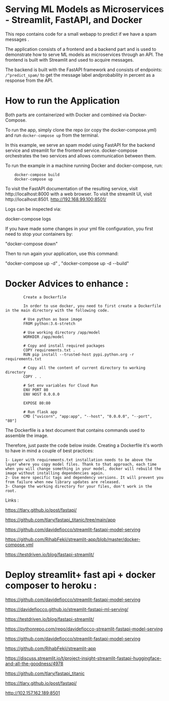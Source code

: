 # Serving ML Models as Microservices - Streamlit, FastAPI, and Docker

This repo contains code for a small webapp to predict if we have a spam messages .

 The application consists of a frontend and a backend part and is used to demonstrate how to serve ML models as microservices through an API.
 The frontend is built with Streamlit and used to acquire messages. 
 
 The backend is built with the FastAPI framework and consists of  endpoints: `/^predict_spam/`  to get the message label andprobability in percent as a response from the API. 

# How to run the Application

Both parts are containerized with Docker and combined via Docker-Compose.

 To run the app, simply clone the repo (or copy the docker-compose.yml) and run `docker-compose up` from the terminal. 
 
In this example, we serve an spam  model using FastAPI for the backend service and streamlit for the frontend service. 
docker-compose orchestrates the two services and allows communication between them.

To run the example in a machine running Docker and docker-compose, run:


		docker-compose build
		docker-compose up


To visit the FastAPI documentation of the resulting service, visit http://localhost:8000 with a web browser.
To visit the streamlit UI, visit http://localhost:8501.
http://192.168.99.100:8501/

Logs can be inspected via:

docker-compose logs

If you have made some changes in your yml file configuration, you first need to stop your containers by:

"docker-compose down" 

Then to run again your application, use this command:

"docker-compose up -d" , "docker-compose up -d --build"

# Docker Advices to enhance : 

			Create a Dockerfile

			In order to use docker, you need to first create a Dockerfile in the main directory with the following code.

			# Use python as base image
			FROM python:3.6-stretch

			# Use working directory /app/model
			WORKDIR /app/model

			# Copy and install required packages
			COPY requirements.txt .
			RUN pip install --trusted-host pypi.python.org -r requirements.txt

			# Copy all the content of current directory to working directory
			COPY . .

			# Set env variables for Cloud Run
			ENV PORT 80
			ENV HOST 0.0.0.0

			EXPOSE 80:80

			# Run flask app
			CMD ["uvicorn", "app:app", "--host", "0.0.0.0", "--port", "80"]

The Dockerfile is a text document that contains commands used to assemble the image.

Therefore, just paste the code below inside. Creating a Dockerfile it's worth to have in mind a couple of best practices:

    1- Layer with requirements.txt installation needs to be above the layer where you copy model files. Thank to that approach, each time when you will change something in your model, docker will rebuild the image without installing dependencies again.
    2- Use more specific tags and dependency versions. It will prevent you from failure when new library updates are released.
    3- Change the working directory for your files, don't work in the root.



 
Links :
 
https://tlary.github.io/post/fastapi/

https://github.com/tlary/fastapi_titanic/tree/main/app

https://github.com/davidefiocco/streamlit-fastapi-model-serving

https://github.com/RihabFekii/streamlit-app/blob/master/docker-compose.yml

https://testdriven.io/blog/fastapi-streamlit/


# Deploy streamlit+ fast api + docker composer to heroku : 

https://github.com/davidefiocco/streamlit-fastapi-model-serving

https://davidefiocco.github.io/streamlit-fastapi-ml-serving/

https://testdriven.io/blog/fastapi-streamlit/

https://pythonrepo.com/repo/davidefiocco-streamlit-fastapi-model-serving

https://github.com/davidefiocco/streamlit-fastapi-model-serving

https://github.com/RihabFekii/streamlit-app

https://discuss.streamlit.io/t/project-insight-streamlit-fastapi-huggingface-and-all-the-goodness/4978

https://github.com/tlary/fastapi_titanic

https://tlary.github.io/post/fastapi/





http://102.157.162.189:8501